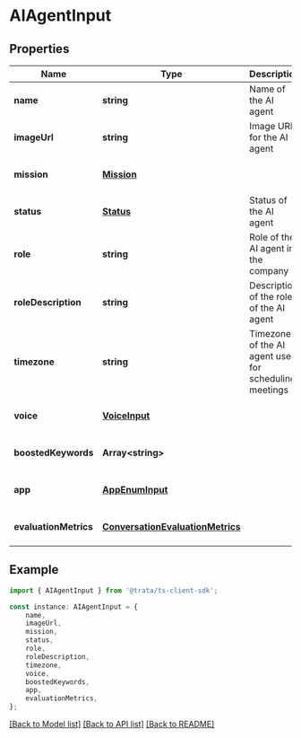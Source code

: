 # AIAgentInput


## Properties

Name | Type | Description | Notes
------------ | ------------- | ------------- | -------------
**name** | **string** | Name of the AI agent | [default to undefined]
**imageUrl** | **string** | Image URL for the AI agent | [default to undefined]
**mission** | [**Mission**](Mission.md) |  | [optional] [default to undefined]
**status** | [**Status**](Status.md) | Status of the AI agent | [default to undefined]
**role** | **string** | Role of the AI agent in the company | [default to undefined]
**roleDescription** | **string** | Description of the role of the AI agent | [default to undefined]
**timezone** | **string** | Timezone of the AI agent used for scheduling meetings | [default to undefined]
**voice** | [**VoiceInput**](VoiceInput.md) |  | [optional] [default to undefined]
**boostedKeywords** | **Array&lt;string&gt;** |  | [optional] [default to undefined]
**app** | [**AppEnumInput**](AppEnumInput.md) |  | [optional] [default to undefined]
**evaluationMetrics** | [**ConversationEvaluationMetrics**](ConversationEvaluationMetrics.md) |  | [optional] [default to undefined]

## Example

```typescript
import { AIAgentInput } from '@trata/ts-client-sdk';

const instance: AIAgentInput = {
    name,
    imageUrl,
    mission,
    status,
    role,
    roleDescription,
    timezone,
    voice,
    boostedKeywords,
    app,
    evaluationMetrics,
};
```

[[Back to Model list]](../README.md#documentation-for-models) [[Back to API list]](../README.md#documentation-for-api-endpoints) [[Back to README]](../README.md)
